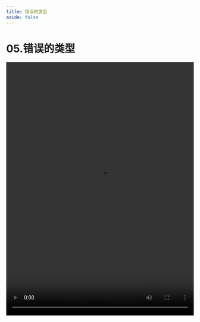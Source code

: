 ```yaml
---
title: 错误的类型
aside: false
---
```


# 05.错误的类型

<video autoplay src="http://qn.chinavanes.com/nodejs/module-4/05.错误的类型.mp4" controls controlsList="nodownload" width="100%" height="680"/>

